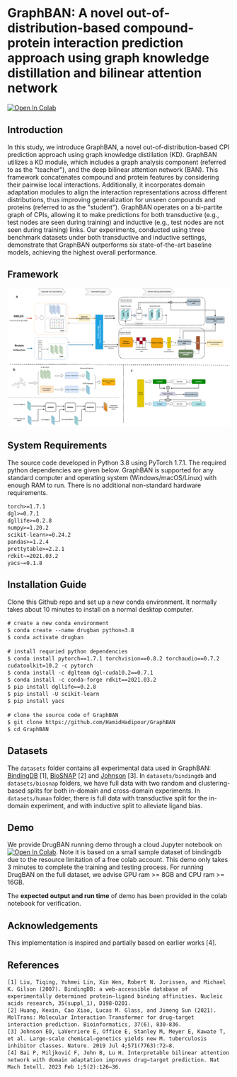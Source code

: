 # GraphBAN: A novel out-of-distribution-based compound-protein interaction prediction approach using graph knowledge distillation and bilinear attention network

<div align="left">


[![Open In Colab](https://colab.research.google.com/assets/colab-badge.svg)](https://colab.research.google.com/drive/1xs1nS0dGgDq9b0zwYUXVdHFiyE0qwah5?usp=sharing)

</div>


## Introduction
In this study, we introduce GraphBAN, a novel out-of-distribution-based CPI prediction approach using graph knowledge distillation (KD). GraphBAN utilizes a KD module, which includes a graph analysis component (referred to as the "teacher"), and the deep bilinear attention network (BAN). This framework concatenates compound and protein features by considering their pairwise local interactions. Additionally, it incorporates domain adaptation modules to align the interaction representations across different distributions, thus improving generalization for unseen compounds and proteins (referred to as the "student"). GraphBAN operates on a bi-partite graph of CPIs, allowing it to make predictions for both transductive (e.g., test nodes are seen during training) and inductive (e.g., test nodes are not seen during training) links.
Our experiments, conducted using three benchmark datasets under both transductive and inductive settings, demonstrate that GraphBAN outperforms six state-of-the-art baseline models, achieving the highest overall performance.

## Framework
![GraphBAN](image/new_graphban2.png)
## System Requirements
The source code developed in Python 3.8 using PyTorch 1.7.1. The required python dependencies are given below. GraphBAN is supported for any standard computer and operating system (Windows/macOS/Linux) with enough RAM to run. There is no additional non-standard hardware requirements.

```
torch>=1.7.1
dgl>=0.7.1
dgllife>=0.2.8
numpy>=1.20.2
scikit-learn>=0.24.2
pandas>=1.2.4
prettytable>=2.2.1
rdkit~=2021.03.2
yacs~=0.1.8
```
## Installation Guide
Clone this Github repo and set up a new conda environment. It normally takes about 10 minutes to install on a normal desktop computer.
```
# create a new conda environment
$ conda create --name drugban python=3.8
$ conda activate drugban

# install requried python dependencies
$ conda install pytorch==1.7.1 torchvision==0.8.2 torchaudio==0.7.2 cudatoolkit=10.2 -c pytorch
$ conda install -c dglteam dgl-cuda10.2==0.7.1
$ conda install -c conda-forge rdkit==2021.03.2
$ pip install dgllife==0.2.8
$ pip install -U scikit-learn
$ pip install yacs

# clone the source code of GraphBAN
$ git clone https://github.com/HamidHadipour/GraphBAN
$ cd GraphBAN
```


## Datasets
The `datasets` folder contains all experimental data used in GraphBAN: [BindingDB](https://www.bindingdb.org/bind/index.jsp) [1], [BioSNAP](https://github.com/kexinhuang12345/MolTrans) [2] and [Johnson](https://github.com/lifanchen-simm/transformerCPI) [3]. 
In `datasets/bindingdb` and `datasets/biosnap` folders, we have full data with two random and clustering-based splits for both in-domain and cross-domain experiments.
In `datasets/human` folder, there is full data with transductive split for the in-domain experiment, and with inductive split to alleviate ligand bias.

## Demo
We provide DrugBAN running demo through a cloud Jupyter notebook on [![Open In Colab](https://colab.research.google.com/assets/colab-badge.svg)](https://colab.research.google.com/drive/1xs1nS0dGgDq9b0zwYUXVdHFiyE0qwah5?usp=sharing). Note it is based on a small sample dataset of bindingdb due to the resource limitation of a free colab account. This demo only takes 3 minutes to complete the training and testing process. For running DrugBAN on the full dataset, we advise GPU ram >= 8GB and CPU ram >= 16GB.

The **expected output and run time** of demo has been provided in the colab notebook for verification.




## Acknowledgements
This implementation is inspired and partially based on earlier works [4].



## References
    [1] Liu, Tiqing, Yuhmei Lin, Xin Wen, Robert N. Jorissen, and Michael K. Gilson (2007). BindingDB: a web-accessible database of experimentally determined protein–ligand binding affinities. Nucleic acids research, 35(suppl_1), D198-D201.
    [2] Huang, Kexin, Cao Xiao, Lucas M. Glass, and Jimeng Sun (2021). MolTrans: Molecular Interaction Transformer for drug–target interaction prediction. Bioinformatics, 37(6), 830-836.
    [3] Johnson EO, LaVerriere E, Office E, Stanley M, Meyer E, Kawate T, et al. Large-scale chemical–genetics yields new M. tuberculosis inhibitor classes. Nature. 2019 Jul 4;571(7763):72–8. 
    [4] Bai P, Miljković F, John B, Lu H. Interpretable bilinear attention network with domain adaptation improves drug–target prediction. Nat Mach Intell. 2023 Feb 1;5(2):126–36. 

